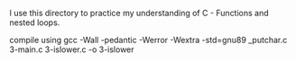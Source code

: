 I use this directory to practice my understanding of C - Functions and nested loops.

compile using
gcc -Wall -pedantic -Werror -Wextra -std=gnu89 _putchar.c 3-main.c 3-islower.c -o 3-islower